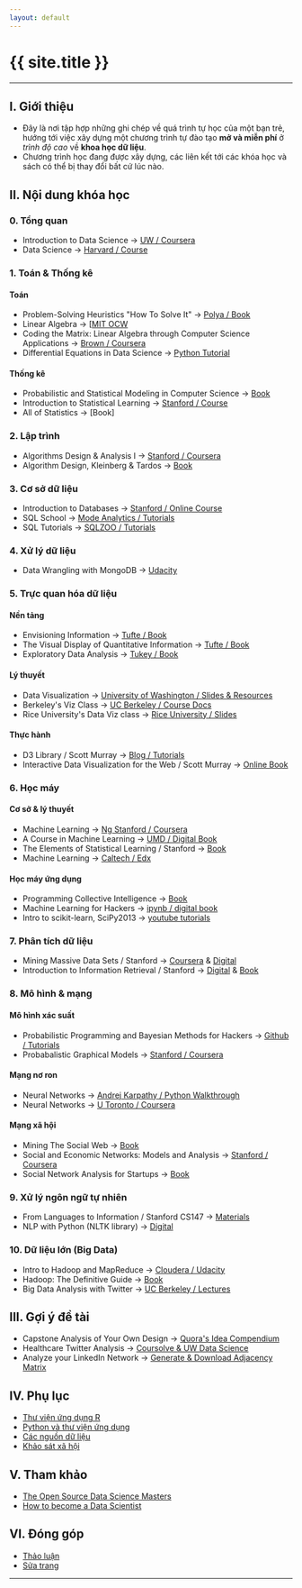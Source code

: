 ```yaml
---
layout: default
---
```


# {{ site.title }}

---

## I. Giới thiệu

- Đây là nơi tập hợp những ghi chép về quá trình tự học của một bạn trẻ, hướng tới việc xây dựng một chương trình tự đào tạo **mở và miễn phí** ở _trình độ cao_ về **khoa học dữ liệu**.
- Chương trình học đang được xây dựng, các liên kết tới các khóa học và sách có thể bị thay đổi bất cứ lúc nào.

## II. Nội dung khóa học

### 0. Tổng quan

- Introduction to Data Science &rarr; [UW / Coursera](https://www.coursera.org/course/datasci)
- Data Science &rarr; [Harvard / Course](http://cs109.github.io/2014/)

### 1. Toán & Thống kê

#### Toán

- Problem-Solving Heuristics "How To Solve It" &rarr; [Polya / Book](http://amzn.to/1mqJRSi)
- Linear Algebra &rarr; [[MIT OCW](http://ocw.mit.edu/courses/mathematics/18-06-linear-algebra-spring-2010/index.htm)
- Coding the Matrix: Linear Algebra through Computer Science Applications &rarr; [Brown / Coursera](https://www.coursera.org/course/matrix)
- Differential Equations in Data Science &rarr; [Python Tutorial](http://bit.ly/ipynb-differentialeq)

#### Thống kê

- Probabilistic and Statistical Modeling in Computer Science &rarr; [Book](http://heather.cs.ucdavis.edu/probstatbook)
- Introduction to Statistical Learning &rarr; [Stanford / Course](https://class.stanford.edu/courses/HumanitiesandScience/StatLearning/Winter2015/about)
- All of Statistics &rarr; [Book]

### 2. Lập trình

- Algorithms Design & Analysis I &rarr; [Stanford / Coursera](http://bit.ly/coursera-algo)
- Algorithm Design, Kleinberg & Tardos &rarr; [Book](http://amzn.to/1iMnWm5)

### 3. Cơ sở dữ liệu

- Introduction to Databases &rarr; [Stanford / Online Course](https://class.stanford.edu/courses/DB/2014/SelfPaced/about)
- SQL School &rarr; [Mode Analytics / Tutorials](http://sqlschool.modeanalytics.com/)
- SQL Tutorials &rarr; [SQLZOO / Tutorials](http://sqlzoo.net/wiki/Main_Page)

### 4. Xử lý dữ liệu

- Data Wrangling with MongoDB &rarr; [Udacity](https://www.udacity.com/course/ud032)

### 5. Trực quan hóa dữ liệu

#### Nền tảng

- Envisioning Information &rarr; [Tufte / Book](http://amzn.to/Sn0QI4)
- The Visual Display of Quantitative Information &rarr; [Tufte / Book](http://amzn.to/1q5FB91)
- Exploratory Data Analysis &rarr; [Tukey / Book](http://amzn.to/1kNUEPa)

#### Lý thuyết

- Data Visualization &rarr; [University of Washington / Slides & Resources](http://bit.ly/uw-dataviz)
- Berkeley's Viz Class &rarr; [UC Berkeley / Course Docs](http://bit.ly/cal-viz)
- Rice University's Data Viz class &rarr; [Rice University / Slides](http://bit.ly/riceu-viz)

#### Thực hành

- D3 Library / Scott Murray &rarr; [Blog / Tutorials](http://bit.ly/tut-scottmurray-d3)
- Interactive Data Visualization for the Web / Scott Murray &rarr; [Online Book](bit.ly/interactive-data-viz-web)

### 6. Học máy

#### Cơ sở & lý thuyết

- Machine Learning &rarr; [Ng Stanford / Coursera](http://bit.ly/stanford-ml)
- A Course in Machine Learning &rarr; [UMD / Digital Book](http://ciml.info/)
- The Elements of Statistical Learning / Stanford &rarr; [Book](http://bit.ly/ebook-elemstatlearn)
- Machine Learning &rarr; [Caltech / Edx](http://bit.ly/caltech-ml)

#### Học máy ứng dụng

- Programming Collective Intelligence &rarr; [Book](http://amzn.to/1mqxYqW)
- Machine Learning for Hackers &rarr; [ipynb / digital book](http://nbviewer.ipython.org/github/carljv/Will_it_Python/blob/master/MLFH/CH1/chapter1.ipynb)
- Intro to scikit-learn, SciPy2013 &rarr; [youtube tutorials](http://bit.ly/scikit-video-tuts)

### 7. Phân tích dữ liệu

- Mining Massive Data Sets / Stanford &rarr; [Coursera](https://www.coursera.org/course/mmds) & [Digital](http://bit.ly/ebook-miningmassivedata)
- Introduction to Information Retrieval / Stanford &rarr; [Digital](http://bit.ly/ebook-stanford-inforetrieval) &  [Book](http://amzn.to/1mWbnUT)

### 8. Mô hình & mạng

#### Mô hình xác suất

- Probabilistic Programming and Bayesian Methods for Hackers &rarr; [Github / Tutorials](http://bit.ly/ipnb-probabilisticprogramming)
- Probabalistic Graphical Models &rarr; [Stanford / Coursera](http://bit.ly/stanford-pgm)

#### Mạng nơ ron

- Neural Networks &rarr; [Andrej Karpathy / Python Walkthrough](http://karpathy.github.io/neuralnets/)
- Neural Networks &rarr; [U Toronto / Coursera](http://bit.ly/utoronto-neuralnets)

#### Mạng xã hội

- Mining The Social Web &rarr; [Book](http://amzn.to/1mqxAsB)
- Social and Economic Networks: Models and Analysis &rarr; [Stanford / Coursera](http://bit.ly/stanford-socialeconnetworks)
- Social Network Analysis for Startups &rarr; [Book](http://amzn.to/1jySCCT)

### 9. Xử lý ngôn ngữ tự nhiên

- From Languages to Information / Stanford CS147 &rarr; [Materials](http://web.stanford.edu/class/cs124/)
- NLP with Python (NLTK library) &rarr; [Digital](http://bit.ly/ebook-nltk)

### 10. Dữ liệu lớn (Big Data)

- Intro to Hadoop and MapReduce &rarr; [Cloudera / Udacity](https://www.udacity.com/course/ud617)
- Hadoop: The Definitive Guide &rarr; [Book](http://amzn.to/1i7wgLv)
- Big Data Analysis with Twitter &rarr; [UC Berkeley / Lectures](http://bit.ly/cal-course-bigdatatwitter)

## III. Gợi ý đề tài

- Capstone Analysis of Your Own Design &rarr; [Quora's Idea Compendium](http://bit.ly/quora-toyproblems)
- Healthcare Twitter Analysis &rarr; [Coursolve & UW Data Science](http://bit.ly/project-healthcare-twitter-analysis)
- Analyze your LinkedIn Network &rarr; [Generate & Download Adjacency Matrix](http://socilab.com/)

## IV. Phụ lục

- [Thư viện ứng dụng R](r.html)
- [Python và thư viện ứng dụng](python.html)
- [Các nguồn dữ liệu](datasets.html)
- [Khảo sát xã hội](surveys.html)

## V. Tham khảo

- [The Open Source Data Science Masters](http://datasciencemasters.org/)
- [How to become a Data Scientist](http://blog.datacamp.com/how-to-become-a-data-scientist/)

## VI. Đóng góp

- [Thảo luận](https://github.com/khdl/khdl.github.io/issues/new)
- [Sửa trang](https://github.com/khdl/khdl.github.io/edit/master/index.md)

---
